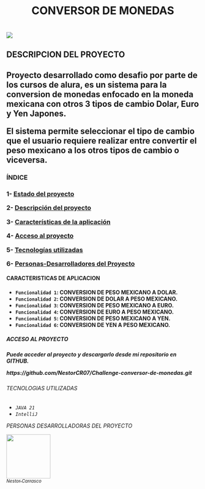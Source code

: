 <H1 align="center">CONVERSOR DE MONEDAS<H1>
 <p align="left" id="Estado-del-proyecto">
   <img src="https://img.shields.io/badge/STATUS-EN%20DESAROLLO-green">
   </p>

<H2 align="left" id="descripción-del-proyecto">DESCRIPCION DEL PROYECTO<H2>
<p align="left">
   Proyecto desarrollado como desafio por parte de los cursos de alura, es un sistema para la conversion de monedas enfocado en la moneda mexicana con otros 3 tipos de cambio
  Dolar, Euro y Yen Japones.
</p>
<p align="left">
  El sistema permite seleccionar el tipo de cambio que el usuario requiere realizar entre convertir el peso mexicano a los otros tipos de cambio o viceversa.
</p>

<H3 align="left">ÍNDICE<H3>
  
1- [Estado del proyecto](#Estado-del-proyecto)

2- [Descripción del proyecto](#descripción-del-proyecto)

3- [Características de la aplicación](#Características-de-la-aplicación-y-demostración)

4- [Acceso al proyecto](#acceso-proyecto)

5- [Tecnologías utilizadas](#tecnologías-utilizadas)

6- [Personas-Desarrolladores del Proyecto](#personas-desarrolladores)


<H4 align="left" id="Características-de-la-aplicación-y-demostración">CARACTERISTICAS DE APLICACION<H4>

- `Funcionalidad 1`: CONVERSION DE PESO MEXICANO A DOLAR.
- `Funcionalidad 2`: CONVERSION DE DOLAR A PESO MEXICANO.
- `Funcionalidad 3`: CONVERSION DE PESO MEXICANO A EURO.
- `Funcionalidad 4`: CONVERSION DE EURO A PESO MEXICANO.
- `Funcionalidad 5`: CONVERSION DE PESO MEXICANO A YEN.
- `Funcionalidad 6`: CONVERSION DE YEN A PESO MEXICANO.

<H5 align="left" id="acceso-proyecto">ACCESO AL PROYECTO<H5>
<p>
 Puede acceder al proyecto y descargarlo desde mi repositorio en GITHUB.
</p>
<link>https://github.com/NestorCR07/Challenge-conversor-de-monedas.git</link>

<H6 align="left" id="tecnologías-utilizadas">TECNOLOGIAS UTILIZADAS<H6>

- `JAVA 21`
- `IntelliJ`

<H7 align="left" id="personas-desarrolladores">PERSONAS DESARROLLADORAS DEL PROYECTO<H7>

[<img src="https://avatars2.githubusercontent.com/u/91089582" width=115><br><sub>Nestor Carrasco</sub>](https://github.com/NestorCR07)
